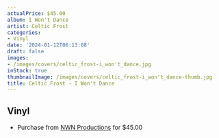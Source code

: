 ```yaml
---
actualPrice: $45.00
album: I Won't Dance
artist: Celtic Frost
categories:
- Vinyl
date: '2024-01-12T06:13:08'
draft: false
images:
- /images/covers/celtic_frost-i_won't_dance.jpg
inStock: true
thumbnailImage: /images/covers/celtic_frost-i_won't_dance-thumb.jpg
title: Celtic Frost - I Won't Dance
---
```


## Vinyl
* Purchase from [NWN Productions](http://shop.nwnprod.com/index.php?route=product/product&path=75&product_id=45166&sort=pd.name&order=ASC) for $45.00

